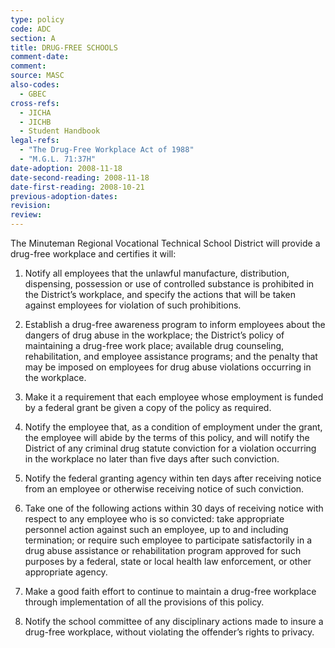 ```yaml
---
type: policy
code: ADC 
section: A
title: DRUG-FREE SCHOOLS
comment-date:
comment:
source: MASC
also-codes:
  - GBEC
cross-refs:
  - JICHA
  - JICHB
  - Student Handbook
legal-refs:
  - "The Drug-Free Workplace Act of 1988"
  - "M.G.L. 71:37H"
date-adoption: 2008-11-18
date-second-reading: 2008-11-18
date-first-reading: 2008-10-21
previous-adoption-dates:
revision:
review:
---
```


The Minuteman Regional Vocational Technical School District will provide a drug-free workplace and certifies it will:

1.	Notify all employees that the unlawful manufacture, distribution, dispensing, possession or use of controlled substance is prohibited in the District’s workplace, and specify the actions that will be taken against employees for violation of such prohibitions.

2.	Establish a drug-free awareness program to inform employees about the dangers of drug abuse in the workplace; the District’s policy of maintaining a drug-free work place; available drug counseling, rehabilitation, and employee assistance programs; and the penalty that may be imposed on employees for drug abuse violations occurring in the workplace.

3.	Make it a requirement that each employee whose employment is funded by a federal grant be given a copy of the policy as required.

4.	Notify the employee that, as a condition of employment under the grant, the employee will abide by the terms of this policy, and will notify the District of any criminal drug statute conviction for a violation occurring in the workplace no later than five days after such conviction.

5.	Notify the federal granting agency within ten days after receiving notice from an employee or otherwise receiving notice of such conviction.

6.	Take one of the following actions within 30 days of receiving notice with respect to any employee who is so convicted: take appropriate personnel action against such an employee, up to and including termination; or require such employee to participate satisfactorily in a drug abuse assistance or rehabilitation program approved for such purposes by a federal, state or local health law enforcement, or other appropriate agency.

7.	Make a good faith effort to continue to maintain a drug-free workplace through implementation of all the provisions of this policy.

8.	Notify the school committee of any disciplinary actions made to insure a drug-free workplace, without violating the offender’s rights to privacy.
